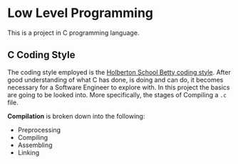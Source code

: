 # Low Level Programming

  This is a project in C programming language.

## C Coding Style

  The coding style employed is the [Holberton School Betty coding style](https://github.com/holbertonschool/Betty/wiki). After good understanding of what C has done, is doing and can do, it becomes necessary for a Software Engineer to explore with. In this project the basics are going to be looked into. More specifically, the stages of Compiling a `.c` file.

  **Compilation** is broken down into the following:
- Preprocessing
- Compiling
- Assembling
- Linking
